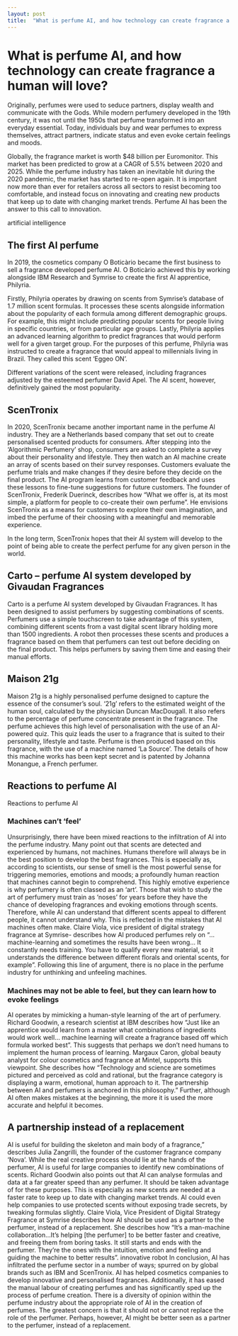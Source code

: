 ```yaml
---
layout: post
title:  "What is perfume AI, and how technology can create fragrance a human will love?"
---
```

# What is perfume AI, and how technology can create fragrance a human will love?
Originally, perfumes were used to seduce partners, display wealth and communicate with the Gods. While modern perfumery developed in the 19th century, it was not until the 1950s that perfume transformed into an everyday essential. Today, individuals buy and wear perfumes to express themselves, attract partners, indicate status and even evoke certain feelings and moods.

Globally, the fragrance market is worth $48 billion per Euromonitor. This market has been predicted to grow at a CAGR of 5.5% between 2020 and 2025. While the perfume industry has taken an inevitable hit during the 2020 pandemic, the market has started to re-open again. It is important now more than ever for retailers across all sectors to resist becoming too comfortable, and instead focus on innovating and creating new products that keep up to date with changing market trends. Perfume AI has been the answer to this call to innovation.

artificial intelligence
## The first AI perfume
In 2019, the cosmetics company O Boticàrio became the first business to sell a fragrance developed perfume AI. O Boticàrio achieved this by working alongside IBM Research and Symrise to create the first AI apprentice, Philyria.

Firstly, Philyria operates by drawing on scents from Symrise’s database of 1.7 million scent formulas. It processes these scents alongside information about the popularity of each formula among different demographic groups. For example, this might include predicting popular scents for people living in specific countries, or from particular age groups. Lastly, Philyria applies an advanced learning algorithm to predict fragrances that would perform well for a given target group. For the purposes of this perfume, Philyria was instructed to create a fragrance that would appeal to millennials living in Brazil. They called this scent ‘Eggeo ON’.

Different variations of the scent were released, including fragrances adjusted by the esteemed perfumer David Apel. The AI scent, however, definitively gained the most popularity.

## ScenTronix
In 2020, ScenTronix became another important name in the perfume Al industry. They are a Netherlands based company that set out to create personalised scented products for consumers. After stepping into the ‘Algorithmic Perfumery’ shop, consumers are asked to complete a survey about their personality and lifestyle. They then watch an AI machine create an array of scents based on their survey responses. Customers evaluate the perfume trials and make changes if they desire before they decide on the final product. The AI program learns from customer feedback and uses these lessons to fine-tune suggestions for future customers. The founder of ScenTronix, Frederik Duerinck, describes how “What we offer is, at its most simple, a platform for people to co-create their own perfume”. He envisions ScenTronix as a means for customers to explore their own imagination, and imbed the perfume of their choosing with a meaningful and memorable experience.

In the long term, ScenTronix hopes that their AI system will develop to the point of being able to create the perfect perfume for any given person in the world.

## Carto – perfume AI system developed by Givaudan Fragrances
Carto is a perfume AI system developed by Givaudan Fragrances. It has been designed to assist perfumers by suggesting combinations of scents. Perfumers use a simple touchscreen to take advantage of this system, combining different scents from a vast digital scent library holding more than 1500 ingredients. A robot then processes these scents and produces a fragrance based on them that perfumers can test out before deciding on the final product. This helps perfumers by saving them time and easing their manual efforts.

## Maison 21g
Maison 21g is a highly personalised perfume designed to capture the essence of the consumer’s soul. ‘21g’ refers to the estimated weight of the human soul, calculated by the physician Duncan MacDougall. It also refers to the percentage of perfume concentrate present in the fragrance. The perfume achieves this high level of personalisation with the use of an AI-powered quiz. This quiz leads the user to a fragrance that is suited to their personality, lifestyle and taste. Perfume is then produced based on this fragrance, with the use of a machine named ‘La Source’. The details of how this machine works has been kept secret and is patented by Johanna Monangue, a French perfumer.

## Reactions to perfume AI
Reactions to perfume AI
### Machines can’t ‘feel’
Unsurprisingly, there have been mixed reactions to the infiltration of AI into the perfume industry. Many point out that scents are detected and experienced by humans, not machines. Humans therefore will always be in the best position to develop the best fragrances. This is especially as, according to scientists, our sense of smell is the most powerful sense for triggering memories, emotions and moods; a profoundly human reaction that machines cannot begin to comprehend. This highly emotive experience is why perfumery is often classed as an ‘art’. Those that wish to study the art of perfumery must train as ‘noses’ for years before they have the chance of developing fragrances and evoking emotions through scents. Therefore, while AI can understand that different scents appeal to different people, it cannot understand why. This is reflected in the mistakes that AI machines often make. Claire Viola, vice president of digital strategy fragrance at Symrise- describes how AI produced perfumes rely on “… machine-learning and sometimes the results have been wrong… It constantly needs training. You have to qualify every new material, so it understands the difference between different florals and oriental scents, for example”. Following this line of argument, there is no place in the perfume industry for unthinking and unfeeling machines.
### Machines may not be able to feel, but they can learn how to evoke feelings
AI operates by mimicking a human-style learning of the art of perfumery. Richard Goodwin, a research scientist at IBM describes how “Just like an apprentice would learn from a master what combinations of ingredients would work well… machine learning will create a fragrance based off which formula worked best”. This suggests that perhaps we don’t need humans to implement the human process of learning. Margaux Caron, global beauty analyst for colour cosmetics and fragrance at Mintel, supports this viewpoint. She describes how “Technology and science are sometimes pictured and perceived as cold and rational, but the fragrance category is displaying a warm, emotional, human approach to it. The partnership between AI and perfumers is anchored in this philosophy.” Further, although AI often makes mistakes at the beginning, the more it is used the more accurate and helpful it becomes.
## A partnership instead of a replacement
AI is useful for building the skeleton and main body of a fragrance,” describes Julia Zangrilli, the founder of the customer fragrance company ‘Nova’. While the real creative process should lie at the hands of the perfumer, AI is useful for large companies to identify new combinations of scents. Richard Goodwin also points out that AI can analyse formulas and data at a far greater speed than any perfumer. It should be taken advantage of for these purposes. This is especially as new scents are needed at a faster rate to keep up to date with changing market trends. AI could even help companies to use protected scents without exposing trade secrets, by tweaking formulas slightly. Claire Viola, Vice President of Digital Strategy Fragrance at Symrise describes how AI should be used as a partner to the perfumer, instead of a replacement. She describes how “It’s a man-machine collaboration…It’s helping [the perfumer] to be better faster and creative, and freeing them from boring tasks. It still starts and ends with the perfumer. They’re the ones with the intuition, emotion and feeling and guiding the machine to better results”.
innovative robot
In conclusion, AI has infiltrated the perfume sector in a number of ways; spurred on by global brands such as IBM and ScenTronix. AI has helped cosmetics companies to develop innovative and personalised fragrances. Additionally, it has eased the manual labour of creating perfumes and has significantly sped up the process of perfume creation. There is a diversity of opinion within the perfume industry about the appropriate role of AI in the creation of perfumes. The greatest concern is that it should not or cannot replace the role of the perfumer. Perhaps, however, AI might be better seen as a partner to the perfumer, instead of a replacement.
